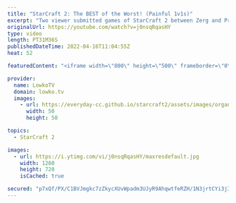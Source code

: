```yaml
---
title: "StarCraft 2: The BEST of the Worst! (Painful 1v1s)"
excerpt: "Two viewer submitted games of StarCraft 2 between Zerg and Protoss players in Bronze League and Silver League. If you have an awesome game that you'd like me to make fun of, you can submit it to replays@lowko.tv.  00:00 Silver League Zerg vs Protoss 19:45 Bronze League Zerg vs Protoss  Support my work"
originalUrl: https://youtube.com/watch?v=j0nsqRqasHY
type: video
length: PT31M36S
publishedDateTime: 2022-04-16T11:04:55Z
heat: 52

featuredContent: "<iframe width=\"800\" height=\"500\" frameborder=\"0\" src=\"https://www.youtube.com/embed/j0nsqRqasHY\" allow=\"accelerometer; autoplay; encrypted-media; gyroscope; picture-in-picture\" allowfullscreen></iframe>"

provider:
  name: LowkoTV
  domain: lowko.tv
  images:
    - url: https://everyday-cc.github.io/starcraft2/assets/images/organizations/lowko.tv-50x50.jpg
      width: 50
      height: 50

topics:
  - StarCraft 2

images:
  - url: https://i.ytimg.com/vi/j0nsqRqasHY/maxresdefault.jpg
    width: 1280
    height: 720
    isCached: true

secured: "p7xQf/PX/C1BVJmgkc7zZkycXUvWpadm3UJyR9AhqwtfeRZH/1N3jrtCYi3jIxa9J8y9D1xsKxBJP0pbBbl/Bo2PCvSlrbhKIVsLmGeTVJIog6DOVAC9ss+MsUPk9ZvG0ejBko5sJKYrVO5FZQoGkvR9lGnE5nfkAtbdaH2xUO6BaR6tbLD4Vv1kwlo1ArAJohBhsz2vBmXiXDxsrFNCsvduNvH9cLLDQffk1n+bHVyydgGmLUGDk/Izip2CcN8jJ9/2rPYziaDoIUCfV9yGt4XV0HlAjnAIWYWFd+yruhAYl9c5P1WBQbX+Ie7gHuWBJa1c7Bp5ULFxWLkxbpM83g3d1/DhAirC1eqRo9ApkbEHh82aPonUPvTcryGpARFS8kJn8wFW3YWJ1Bl9JkZf/0Dn6tw8kXeH0YXBdHPjVwU=;MyzGs1XFEBLIUh/48+CkVw=="
---
```


